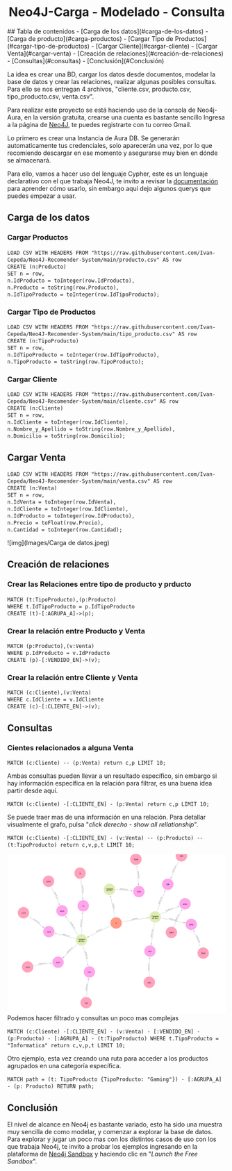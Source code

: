 <h1 align="center"> Neo4J-Carga - Modelado - Consulta </h1>
## Tabla de contenidos
- [Carga de los datos](#carga-de-los-datos)
  - [Carga de producto](#carga-productos)
  - [Cargar Tipo de Productos](#cargar-tipo-de-productos)
  - [Cargar Cliente](#cargar-cliente)
  - [Cargar Venta](#cargar-venta)
- [Creación de relaciones](#creación-de-relaciones)
- [Consultas](#consultas)
- [Conclusión](#Conclusión)

La idea es crear una BD, cargar los datos desde documentos, modelar la base de datos y crear las relaciones, realizar algunas posibles consultas. Para ello se nos entregan 4 archivos, "cliente.csv, producto.csv, tipo_producto.csv, venta.csv".

Para realizar este proyecto se está haciendo uso de la consola de Neo4j-Aura, en la versión gratuita, crearse una cuenta es bastante sencillo
Ingresa a la página de [Neo4J](https://neo4j.com/cloud/platform/aura-graph-database/?ref=nav-get-started-cta), te puedes registrarte con tu correo Gmail.

Lo primero es crear una Instancia de Aura DB.
Se generarán automaticamente tus credenciales, solo aparecerán una vez, por lo que recomiendo descargar en ese momento y asegurarse muy bien en dónde se almacenará.

Para ello, vamos a hacer uso del lenguaje Cypher, este es un lenguaje declarativo con el que trabaja Neo4J, te invito a revisar la [documentación](https://neo4j.com/docs/cypher-manual/current/introduction/) para aprender cómo usarlo, sin embargo aquí dejo algunos querys que puedes empezar a usar.

## Carga de los datos

### Cargar Productos
````
LOAD CSV WITH HEADERS FROM "https://raw.githubusercontent.com/Ivan-Cepeda/Neo4J-Recomender-System/main/producto.csv" AS row
CREATE (n:Producto)
SET n = row,
n.IdProducto = toInteger(row.IdProducto),
n.Producto = toString(row.Producto), 
n.IdTipoProducto = toInteger(row.IdTipoProducto);
````
### Cargar Tipo de Productos
````
LOAD CSV WITH HEADERS FROM "https://raw.githubusercontent.com/Ivan-Cepeda/Neo4J-Recomender-System/main/tipo_producto.csv" AS row
CREATE (n:TipoProducto)
SET n = row,
n.IdTipoProducto = toInteger(row.IdTipoProducto),
n.TipoProducto = toString(row.TipoProducto);
````
### Cargar Cliente
````
LOAD CSV WITH HEADERS FROM "https://raw.githubusercontent.com/Ivan-Cepeda/Neo4J-Recomender-System/main/cliente.csv" AS row
CREATE (n:Cliente)
SET n = row,
n.IdCliente = toInteger(row.IdCliente),
n.Nombre_y_Apellido = toString(row.Nombre_y_Apellido),
n.Domicilio = toString(row.Domicilio);
````
## Cargar Venta
````
LOAD CSV WITH HEADERS FROM "https://raw.githubusercontent.com/Ivan-Cepeda/Neo4J-Recomender-System/main/venta.csv" AS row
CREATE (n:Venta)
SET n = row,
n.IdVenta = toInteger(row.IdVenta),
n.IdCliente = toInteger(row.IdCliente),
n.IdProducto = toInteger(row.IdProducto),
n.Precio = toFloat(row.Precio),
n.Cantidad = toInteger(row.Cantidad);
````
![img](Images/Carga de datos.jpeg)
## Creación de relaciones
### Crear las Relaciones entre tipo de producto y prducto
````
MATCH (t:TipoProducto),(p:Producto)
WHERE t.IdTipoProducto = p.IdTipoProducto
CREATE (t)-[:AGRUPA_A]->(p);
````
### Crear la relación entre Producto y Venta
````
MATCH (p:Producto),(v:Venta)
WHERE p.IdProducto = v.IdProducto
CREATE (p)-[:VENDIDO_EN]->(v);
````
### Crear la relación entre Cliente y Venta
````
MATCH (c:Cliente),(v:Venta)
WHERE c.IdCliente = v.IdCliente
CREATE (c)-[:CLIENTE_EN]->(v);
````
## Consultas
### Cientes relacionados a alguna Venta
````
MATCH (c:Cliente) -- (p:Venta) return c,p LIMIT 10;
````
Ambas consultas pueden llevar a un resultado específico, sin embargo si hay información específica en la relación para filtrar, es una buena idea partir desde aquí.
````
MATCH (c:Cliente) -[:CLIENTE_EN] - (p:Venta) return c,p LIMIT 10;
````
Se puede traer mas de una información en una relación. Para detallar visualmente el grafo, pulsa "*click derecho - show all rellationship*".
````
MATCH (c:Cliente) -[:CLIENTE_EN] - (v:Venta) -- (p:Producto) -- (t:TipoProducto) return c,v,p,t LIMIT 10;
````
![Relaciones](Images/relaciones.png)
Podemos hacer filtrado y consultas un poco mas complejas
````
MATCH (c:Cliente) -[:CLIENTE_EN] - (v:Venta) - [:VENDIDO_EN] - (p:Producto) - [:AGRUPA_A] - (t:TipoProducto) WHERE t.TipoProducto = "Informatica" return c,v,p,t LIMIT 10;
````
Otro ejemplo, esta vez creando una ruta para acceder a los productos agrupados en una categoría específica.
````
MATCH path = (t: TipoProducto {TipoProducto: "Gaming"}) - [:AGRUPA_A] - (p: Producto) RETURN path;
````
## Conclusión
El nivel de alcance en Neo4j es bastante variado, esto ha sido una muestra muy sencilla de como modelar, y comenzar a explorar la base de datos. Para explorar y jugar un poco mas con los distintos casos de uso con los que trabaja Neo4j, te invito a probar los ejemplos ingresando en la plataforma de [Neo4j Sandbox](https://neo4j.com/sandbox/) y haciendo clic en "*Launch the Free Sandbox*". 
